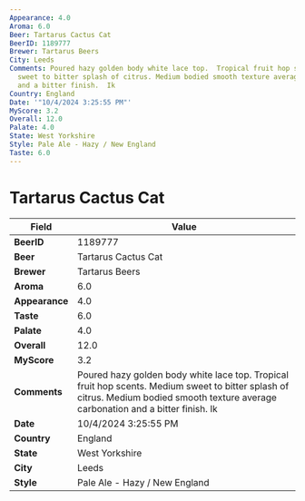 ```yaml
---
Appearance: 4.0
Aroma: 6.0
Beer: Tartarus Cactus Cat
BeerID: 1189777
Brewer: Tartarus Beers
City: Leeds
Comments: Poured hazy golden body white lace top.  Tropical fruit hop scents.  Medium
  sweet to bitter splash of citrus. Medium bodied smooth texture average carbonation
  and a bitter finish.  Ik
Country: England
Date: '"10/4/2024 3:25:55 PM"'
MyScore: 3.2
Overall: 12.0
Palate: 4.0
State: West Yorkshire
Style: Pale Ale - Hazy / New England
Taste: 6.0
---
```


# Tartarus Cactus Cat

| Field         | Value |
|---------------|-------|
| **BeerID** | 1189777 |
| **Beer** | Tartarus Cactus Cat |
| **Brewer** | Tartarus Beers |
| **Aroma** | 6.0 |
| **Appearance** | 4.0 |
| **Taste** | 6.0 |
| **Palate** | 4.0 |
| **Overall** | 12.0 |
| **MyScore** | 3.2 |
| **Comments** | Poured hazy golden body white lace top.  Tropical fruit hop scents.  Medium sweet to bitter splash of citrus. Medium bodied smooth texture average carbonation and a bitter finish.  Ik |
| **Date** | 10/4/2024 3:25:55 PM |
| **Country** | England |
| **State** | West Yorkshire |
| **City** | Leeds |
| **Style** | Pale Ale - Hazy / New England |
